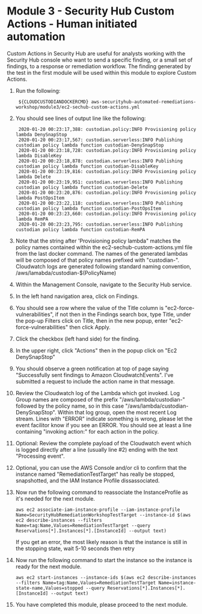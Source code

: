 # Module 3 - Security Hub Custom Actions - Human initiated automation

Custom Actions in Security Hub are useful for analysts working with the Security Hub console who want to send a specific finding, or a small set of findings, to a response or remediation workflow.
The finding generated by the test in the first module will be used within this module to explore Custom Actions.

1. Run the following:

        ${CLOUDCUSTODIANDOCKERCMD} aws-securityhub-automated-remediations-workshop/module3/ec2-sechub-custom-actions.yml

2. You should see lines of output line like the following:

        2020-01-20 00:23:17,388: custodian.policy:INFO Provisioning policy lambda DenySnapStop
        2020-01-20 00:23:17,567: custodian.serverless:INFO Publishing custodian policy lambda function custodian-DenySnapStop
        2020-01-20 00:23:18,728: custodian.policy:INFO Provisioning policy lambda DisableKey
        2020-01-20 00:23:18,878: custodian.serverless:INFO Publishing custodian policy lambda function custodian-DisableKey
        2020-01-20 00:23:19,816: custodian.policy:INFO Provisioning policy lambda Delete
        2020-01-20 00:23:19,951: custodian.serverless:INFO Publishing custodian policy lambda function custodian-Delete
        2020-01-20 00:23:20,876: custodian.policy:INFO Provisioning policy lambda PostOpsItem
        2020-01-20 00:23:22,118: custodian.serverless:INFO Publishing custodian policy lambda function custodian-PostOpsItem
        2020-01-20 00:23:23,660: custodian.policy:INFO Provisioning policy lambda RemPA
        2020-01-20 00:23:23,795: custodian.serverless:INFO Publishing custodian policy lambda function custodian-RemPA

3. Note that the string after 'Provisioning policy lambda" matches the policy names contained within the ec2-sechub-custom-actions.yml file from the last docker command.  The names of the generated lambdas will be composed of that policy names prefixed with "custodian-".  Cloudwatch logs are generated following standard naming convention, /aws/lamabda/custodian-$(PolicyName)
4. Within the Management Console, navigate to the Security Hub service.
5. In the left hand navigation area, click on Findings.
6. You should see a row where the value of the Title column is "ec2-force-vulnerabilities", if not then in the Findings search box, type Title, under the pop-up Filters click on Title, then in the new popup, enter "ec2-force-vulnerabilities" then click Apply.
7. Click the checkbox (left hand side) for the finding.
8. In the upper right, click "Actions" then in the popup click on "Ec2 DenySnapStop"
9. You should observe a green notification at top of page saying "Successfully sent findings to Amazon CloudwatchEvents".  I've submitted a request to include the action name in that message.
10. Review the Cloudwatch log of the Lambda which got invoked.  Log Group names are composed of the prefix "/aws/lambda/custodian-" followed by the policy name, so in this case "/aws/lambda/custodian-DenySnapStop". Within that log group, open the most recent Log stream.  Lines with "ERROR" indicate something is wrong, please let the event facilitor know if you see an ERROR.  You should see at least a line containing "invoking action:" for each action in the policy.
11. Optional: Review the complete payload of the Cloudwatch event which is logged directly after a line (usually line #2) ending with the text "Processing event".
12. Optional, you can use the AWS Console and/or cli to confirm that the instance named "RemediationTestTarget" has really be stopped, snapshotted, and the IAM Instance Profile dissassociated.
13. Now run the following command to reassociate the InstanceProfile as it's needed for the next module.

        aws ec2 associate-iam-instance-profile --iam-instance-profile Name=SecurityHubRemediationWorkshopTestTarget --instance-id $(aws ec2 describe-instances --filters Name=tag:Name,Values=RemediationTestTarget --query Reservations[*].Instances[*].[InstanceId] --output text)

    If you get an error, the most likely reason is that the instance is still in the stopping state, wait 5-10 seconds then retry

14. Now run the following command to start the instance so the instance is ready for the next module.

        aws ec2 start-instances --instance-ids $(aws ec2 describe-instances --filters Name=tag:Name,Values=RemediationTestTarget Name=instance-state-name,Values=stopped --query Reservations[*].Instances[*].[InstanceId] --output text)

15. You have completed this module, please proceed to the next module.
